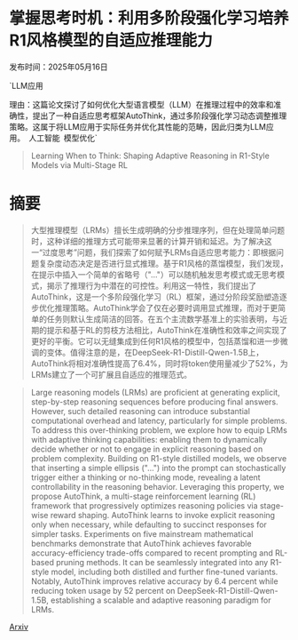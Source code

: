 # 掌握思考时机：利用多阶段强化学习培养R1风格模型的自适应推理能力

发布时间：2025年05月16日

`LLM应用

理由：这篇论文探讨了如何优化大型语言模型（LLM）在推理过程中的效率和准确性，提出了一种自适应思考框架AutoThink，通过多阶段强化学习动态调整推理策略。这属于将LLM应用于实际任务并优化其性能的范畴，因此归类为LLM应用。` `人工智能` `模型优化`

> Learning When to Think: Shaping Adaptive Reasoning in R1-Style Models via Multi-Stage RL

# 摘要

> 大型推理模型（LRMs）擅长生成明确的分步推理序列，但在处理简单问题时，这种详细的推理方式可能带来显著的计算开销和延迟。为了解决这一“过度思考”问题，我们探索了如何赋予LRMs自适应思考能力：即根据问题复杂度动态决定是否进行显式推理。基于R1风格的蒸馏模型，我们发现，在提示中插入一个简单的省略号（"..."）可以随机触发思考模式或无思考模式，揭示了推理行为中潜在的可控性。利用这一特性，我们提出了AutoThink，这是一个多阶段强化学习（RL）框架，通过分阶段奖励塑造逐步优化推理策略。AutoThink学会了仅在必要时调用显式推理，而对于更简单的任务则默认生成简洁的回答。在五个主流数学基准上的实验表明，与近期的提示和基于RL的剪枝方法相比，AutoThink在准确性和效率之间实现了更好的平衡。它可以无缝集成到任何R1风格的模型中，包括蒸馏和进一步微调的变体。值得注意的是，在DeepSeek-R1-Distill-Qwen-1.5B上，AutoThink将相对准确性提高了6.4%，同时将token使用量减少了52%，为LRMs建立了一个可扩展且自适应的推理范式。

> Large reasoning models (LRMs) are proficient at generating explicit, step-by-step reasoning sequences before producing final answers. However, such detailed reasoning can introduce substantial computational overhead and latency, particularly for simple problems. To address this over-thinking problem, we explore how to equip LRMs with adaptive thinking capabilities: enabling them to dynamically decide whether or not to engage in explicit reasoning based on problem complexity. Building on R1-style distilled models, we observe that inserting a simple ellipsis ("...") into the prompt can stochastically trigger either a thinking or no-thinking mode, revealing a latent controllability in the reasoning behavior. Leveraging this property, we propose AutoThink, a multi-stage reinforcement learning (RL) framework that progressively optimizes reasoning policies via stage-wise reward shaping. AutoThink learns to invoke explicit reasoning only when necessary, while defaulting to succinct responses for simpler tasks. Experiments on five mainstream mathematical benchmarks demonstrate that AutoThink achieves favorable accuracy-efficiency trade-offs compared to recent prompting and RL-based pruning methods. It can be seamlessly integrated into any R1-style model, including both distilled and further fine-tuned variants. Notably, AutoThink improves relative accuracy by 6.4 percent while reducing token usage by 52 percent on DeepSeek-R1-Distill-Qwen-1.5B, establishing a scalable and adaptive reasoning paradigm for LRMs.

[Arxiv](https://arxiv.org/abs/2505.10832)